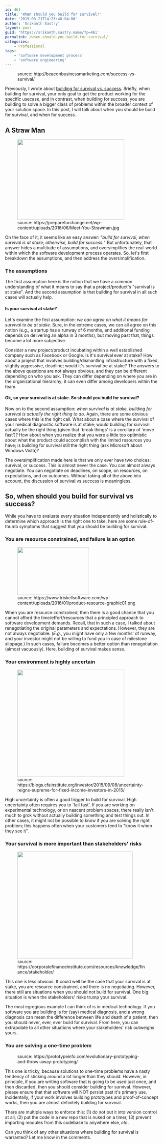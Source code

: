 ```yaml
---
id: 461
title: 'When should you build for survival?'
date: '2019-08-21T14:23:48-04:00'
author: 'Srikanth Sastry'
layout: post
guid: 'https://srikanth.sastry.name/?p=461'
permalink: /when-should-you-build-for-survival/
categories:
    - Professional
tags:
    - 'software development process'
    - 'software engineering'
---
```


<!-- wp:image {"align":"center","id":463} -->
<div class="wp-block-image"><figure class="aligncenter"><img src="https://srikanth.sastry.name/wp-content/uploads/2019/08/Are-You-Succeeding-Blog-thegem-blog-default-1024x512.jpg" alt="" class="wp-image-463"/><figcaption>source: http://beaconbusinessmarketing.com/success-vs-survival/</figcaption></figure></div>
<!-- /wp:image -->

<!-- wp:paragraph -->
<p>Previously, I wrote about <a href="https://srikanth.sastry.name/are-you-building-for-survival-or-excellence/">building for survival vs. success</a>. Briefly, when building for survival, your only goal to get the product working for the specific usecase, and in contrast, when building for success, you are building to solve a bigger class of problems within the broader context of your solution space. In this post, I will talk about when you should be build for survival, and when for success.</p>
<!-- /wp:paragraph -->

<!-- wp:more -->
<!--more-->
<!-- /wp:more -->

<!-- wp:heading -->
<h2>A Straw Man</h2>
<!-- /wp:heading -->

<!-- wp:image {"align":"center","id":464,"width":349,"height":262} -->
<div class="wp-block-image"><figure class="aligncenter is-resized"><img src="https://srikanth.sastry.name/wp-content/uploads/2019/08/Meet-You-Strawman.jpg" alt="" class="wp-image-464" width="349" height="262"/><figcaption>source: https://prepareforchange.net/wp-content/uploads/2016/06/Meet-You-Strawman.jpg</figcaption></figure></div>
<!-- /wp:image -->

<!-- wp:paragraph -->
<p>On the face of it, it seems like an easy answer: "<em>build for survival, when survival is at stake; otherwise, build for success.</em>" But unfortunately, that answer hides a multitude of assumptions, and oversimplifies the real-world within which the software development process operates. So, let's first breakdown the assumptions, and then address the oversimplification.</p>
<!-- /wp:paragraph -->

<!-- wp:heading {"level":3} -->
<h3>The assumptions</h3>
<!-- /wp:heading -->

<!-- wp:paragraph -->
<p>The first assumption here is the notion that we have a common understanding of what it means to say that a project/product's "survival is at stake". And the second assumption is that building for survival in all such cases will actually help. </p>
<!-- /wp:paragraph -->

<!-- wp:heading {"level":4} -->
<h4>Is your survival at stake?</h4>
<!-- /wp:heading -->

<!-- wp:paragraph -->
<p> Let's examine the first assumption: <em>we can agree on what it means for survival to be at stake.</em> Sure, in the extreme cases, we can all agree on this notion (e.g., a startup has a runway of 6 months, and additional funding depends on delivering an alpha in 3 months), but moving past that, things become a lot more subjective. </p>
<!-- /wp:paragraph -->

<!-- wp:paragraph -->
<p>Consider a new project/product incubating within a well established company such as Facebook or Google. Is it's survival ever at stake? How about a project that involves building/dismantling infrastructure with a fixed, slightly aggressive, deadline; would it's survival be at stake? The answers to the above questions are not always obvious, and they can be different depending on who you ask. They can differ depending on where you are in the organizational hierarchy; it can even differ among developers within the team. </p>
<!-- /wp:paragraph -->

<!-- wp:heading {"level":4} -->
<h4>Ok, so your survival is at stake. So should you build for survival?</h4>
<!-- /wp:heading -->

<!-- wp:paragraph -->
<p>Now on to the second assumption: <em>when survival is at stake, building for survival is actually the right thing to do</em>. Again, there are some obvious cases where this is the right call. What about a case where the survival of your medical diagnostic software is at stake; would building for survival actually be the right thing (given that 'break things' is a corollary of 'move fast')?  How about when you realize that you were a little too optimistic about what the product could accomplish with the limited resources you have; is building for survival still the right thing (ask Microsoft about Windows Vista)?</p>
<!-- /wp:paragraph -->

<!-- wp:paragraph -->
<p>The oversimplification made here is that we only ever have two choices: survival, or success. This is almost never the case. You can almost always negotiate. You can negotiate on deadlines, on scope, on resources, on expectations, and on outcomes. Without taking all of the above into account, the discussion of survival vs success is meaningless. </p>
<!-- /wp:paragraph -->

<!-- wp:heading -->
<h2>So, when should you build for survival vs success?</h2>
<!-- /wp:heading -->

<!-- wp:paragraph -->
<p>While you have to evaluate every situation independently and holistically to determine which approach is the right one to take, here are some rule-of-thumb symptoms that suggest that you should be building for survival.</p>
<!-- /wp:paragraph -->

<!-- wp:heading {"level":3} -->
<h3>You are resource constrained, and failure is an option</h3>
<!-- /wp:heading -->

<!-- wp:image {"align":"center","id":465,"width":234,"height":156} -->
<div class="wp-block-image"><figure class="aligncenter is-resized"><img src="https://srikanth.sastry.name/wp-content/uploads/2019/08/product-resource-graphic01.png" alt="" class="wp-image-465" width="234" height="156"/><figcaption>source: https://www.triskellsoftware.com/wp-content/uploads/2016/01/product-resource-graphic01.png</figcaption></figure></div>
<!-- /wp:image -->

<!-- wp:paragraph -->
<p>When you are resource constrained, then there is a good chance that you cannot afford the time/effort/resources that a principled approach to software development demands. Recall, that in such a case, I talked about renegotiating the original parameters and expectations. However, they are not always negotiable. (<em>E.g.</em>, you might have only a few months' of runway, and your investor might not be willing to fund you in case of milestone slippage.) In such cases, failure becomes a better option than renegotiation (almost vacuously). Here, building of survival makes sense.</p>
<!-- /wp:paragraph -->

<!-- wp:heading {"level":3} -->
<h3>Your environment is highly uncertain</h3>
<!-- /wp:heading -->

<!-- wp:image {"align":"center","id":466,"width":349,"height":349} -->
<div class="wp-block-image"><figure class="aligncenter is-resized"><img src="https://srikanth.sastry.name/wp-content/uploads/2019/08/Uncertainty-Reigns-Supreme-for-Fixed-Income-Investors-in-2015-e1505506674364.png" alt="" class="wp-image-466" width="349" height="349"/><figcaption>source: https://blogs.cfainstitute.org/investor/2015/09/08/uncertainty-reigns-supreme-for-fixed-income-investors-in-2015/</figcaption></figure></div>
<!-- /wp:image -->

<!-- wp:paragraph -->
<p>High uncertainty is often a good trigger to build for survival. High uncertainty often requires you to 'fail fast'. If you are working on experimental technology, or on nascent problem spaces, there really isn't much to grok without actually building something and test things out. In other cases, it might not be possible to know if you are solving the right problem; this happens often when your customers tend to "know it when they see it".</p>
<!-- /wp:paragraph -->

<!-- wp:heading {"level":3} -->
<h3>Your survival is more important than stakeholders' risks</h3>
<!-- /wp:heading -->

<!-- wp:image {"align":"center","id":467,"width":376,"height":349} -->
<div class="wp-block-image"><figure class="aligncenter is-resized"><img src="https://srikanth.sastry.name/wp-content/uploads/2019/08/stakeholders.png" alt="" class="wp-image-467" width="376" height="349"/><figcaption>source: https://corporatefinanceinstitute.com/resources/knowledge/finance/stakeholder/</figcaption></figure></div>
<!-- /wp:image -->

<!-- wp:paragraph -->
<p>This one is less obvious. It could well be the case that your survival is at stake, you are resource constrained, and there is no negotiating. However, there still are situations when you should not build for survival. One big situation is when the stakeholders' risks trump your survival.</p>
<!-- /wp:paragraph -->

<!-- wp:paragraph -->
<p>The most egregious example I can think of is in medical technology. If you software you are building is for (say) medical diagnosis, and a wrong diagnosis can mean the difference between life and death of a patient, then you should never, ever, ever build for survival. From here, you can extrapolate to all other situations where your stakeholders' risk outweighs yours.</p>
<!-- /wp:paragraph -->

<!-- wp:heading {"level":3} -->
<h3>You are solving a one-time problem</h3>
<!-- /wp:heading -->

<!-- wp:image {"align":"center","id":468} -->
<div class="wp-block-image"><figure class="aligncenter"><img src="https://srikanth.sastry.name/wp-content/uploads/2019/08/Throw-away-Prototyping-Model.jpg" alt="" class="wp-image-468"/><figcaption>source: https://prototypeinfo.com/evolutionary-prototyping-and-throw-away-prototyping/</figcaption></figure></div>
<!-- /wp:image -->

<!-- wp:paragraph -->
<p>This one is tricky, because solutions to one-time problems have a nasty tendency of sticking around a lot longer than they should. However, in principle, if you are writing software that is going to be used just once, and then discarded, then you should consider building for survival. However, please ensure that that software will NOT persist past it's primary use. Incidentally, if your work involves building prototypes and proof-of-concept works, then you are almost definitely building for survival.</p>
<!-- /wp:paragraph -->

<!-- wp:paragraph -->
<p>There are multiple ways to enforce this: (1) do not put it into version control at all, (2) put the code in a new repo that is nuked on a timer, (3) prevent importing modules from this codebase to anywhere else, <em>etc</em>.</p>
<!-- /wp:paragraph -->

<!-- wp:paragraph -->
<p>Can you think of any other situations where building for survival is warranted? Let me know in the comments.</p>
<!-- /wp:paragraph -->